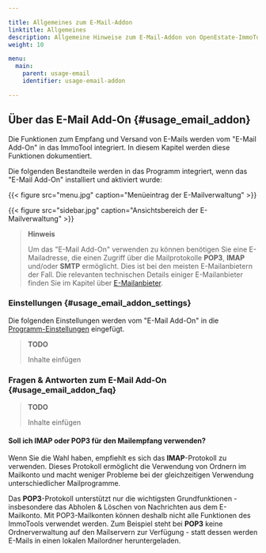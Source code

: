 ```yaml
---

title: Allgemeines zum E-Mail-Addon
linktitle: Allgemeines
description: Allgemeine Hinweise zum E-Mail-Addon von OpenEstate-ImmoTool…
weight: 10

menu:
  main:
    parent: usage-email
    identifier: usage-email-addon

---
```


## Über das E-Mail Add-On {#usage_email_addon}

Die Funktionen zum Empfang und Versand von E-Mails werden vom "E-Mail Add-On" in das ImmoTool integriert. In diesem Kapitel werden diese Funktionen dokumentiert.

Die folgenden Bestandteile werden in das Programm integriert, wenn das "E-Mail Add-On" installiert und aktiviert wurde:

{{< figure src="menu.jpg" caption="Menüeintrag der E-Mailverwaltung" >}}

{{< figure src="sidebar.jpg" caption="Ansichtsbereich der E-Mailverwaltung" >}}

> **Hinweis**
>
> Um das "E-Mail Add-On" verwenden zu können benötigen Sie eine E-Mailadresse, die einen Zugriff über die Mailprotokolle **POP3**, **IMAP** und/oder **SMTP** ermöglicht. Dies ist bei den meisten E-Mailanbietern der Fall. Die relevanten technischen Details einiger E-Mailanbieter finden Sie im Kapitel über [E-Mailanbieter](usage_email_providers.md#usage_email_providers).


### Einstellungen {#usage_email_addon_settings}

Die folgenden Einstellungen werden vom "E-Mail Add-On" in die [Programm-Einstellungen](usage_general_settings.md#usage_general_settings) eingefügt.

> **TODO**
>
> Inhalte einfügen


### Fragen & Antworten zum E-Mail Add-On {#usage_email_addon_faq}

> **TODO**
>
> Inhalte einfügen


#### Soll ich IMAP oder POP3 für den Mailempfang verwenden?

Wenn Sie die Wahl haben, empfiehlt es sich das **IMAP**-Protokoll zu verwenden. Dieses Protokoll ermöglicht die Verwendung von Ordnern im Mailkonto und macht weniger Probleme bei der gleichzeitigen Verwendung unterschiedlicher Mailprogramme.

Das **POP3**-Protokoll unterstützt nur die wichtigsten Grundfunktionen - insbesondere das Abholen & Löschen von Nachrichten aus dem E-Mailkonto. Mit POP3-Mailkonten können deshalb nicht alle Funktionen des ImmoTools verwendet werden. Zum Beispiel steht bei **POP3** keine Ordnerverwaltung auf den Mailservern zur Verfügung - statt dessen werden E-Mails in einen lokalen Mailordner heruntergeladen.

